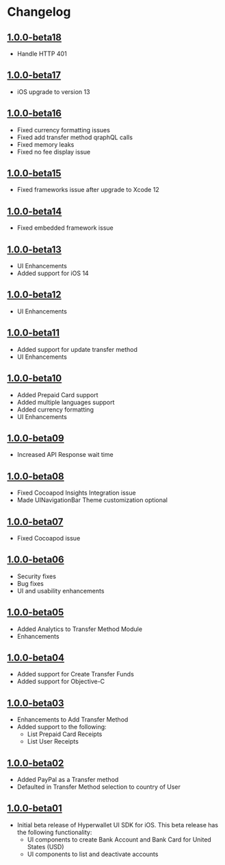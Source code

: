 Changelog
=========
[1.0.0-beta18](https://github.com/hyperwallet/hyperwallet-ios-ui-sdk/releases/tag/1.0.0-beta18)
-------------------
- Handle HTTP 401

[1.0.0-beta17](https://github.com/hyperwallet/hyperwallet-ios-ui-sdk/releases/tag/1.0.0-beta17)
-------------------
- iOS upgrade to version 13

[1.0.0-beta16](https://github.com/hyperwallet/hyperwallet-ios-ui-sdk/releases/tag/1.0.0-beta16)
-------------------
- Fixed currency formatting issues
- Fixed add transfer method qraphQL calls
- Fixed memory leaks
- Fixed no fee display issue

[1.0.0-beta15](https://github.com/hyperwallet/hyperwallet-ios-ui-sdk/releases/tag/1.0.0-beta15)
-------------------
- Fixed frameworks issue after upgrade to Xcode 12

[1.0.0-beta14](https://github.com/hyperwallet/hyperwallet-ios-ui-sdk/releases/tag/1.0.0-beta14)
-------------------
- Fixed embedded framework issue

[1.0.0-beta13](https://github.com/hyperwallet/hyperwallet-ios-ui-sdk/releases/tag/1.0.0-beta13)
-------------------
- UI Enhancements
- Added support for iOS 14

[1.0.0-beta12](https://github.com/hyperwallet/hyperwallet-ios-ui-sdk/releases/tag/1.0.0-beta12)
-------------------
- UI Enhancements

[1.0.0-beta11](https://github.com/hyperwallet/hyperwallet-ios-ui-sdk/releases/tag/1.0.0-beta11)
-------------------
- Added support for update transfer method
- UI Enhancements

[1.0.0-beta10](https://github.com/hyperwallet/hyperwallet-ios-ui-sdk/releases/tag/1.0.0-beta10)
-------------------
- Added Prepaid Card support
- Added multiple languages support
- Added currency formatting
- UI Enhancements

[1.0.0-beta09](https://github.com/hyperwallet/hyperwallet-ios-ui-sdk/releases/tag/1.0.0-beta09)
-------------------
- Increased API Response wait time

[1.0.0-beta08](https://github.com/hyperwallet/hyperwallet-ios-ui-sdk/releases/tag/1.0.0-beta08)
-------------------
- Fixed Cocoapod Insights Integration issue
- Made UINavigationBar Theme customization optional

[1.0.0-beta07](https://github.com/hyperwallet/hyperwallet-ios-ui-sdk/releases/tag/1.0.0-beta07)
-------------------
- Fixed Cocoapod issue

[1.0.0-beta06](https://github.com/hyperwallet/hyperwallet-ios-ui-sdk/releases/tag/1.0.0-beta06)
-------------------
- Security fixes
- Bug fixes
- UI and usability enhancements

[1.0.0-beta05](https://github.com/hyperwallet/hyperwallet-ios-ui-sdk/releases/tag/1.0.0-beta05)
-------------------
- Added Analytics to Transfer Method Module
- Enhancements

[1.0.0-beta04](https://github.com/hyperwallet/hyperwallet-ios-ui-sdk/releases/tag/1.0.0-beta04)
-------------------
- Added support for Create Transfer Funds
- Added support for Objective-C

[1.0.0-beta03](https://github.com/hyperwallet/hyperwallet-ios-ui-sdk/releases/tag/1.0.0-beta03)
-------------------
- Enhancements to Add Transfer Method
- Added support to the following:
    * List Prepaid Card Receipts
    * List User Receipts

[1.0.0-beta02](https://github.com/hyperwallet/hyperwallet-ios-ui-sdk/releases/tag/1.0.0-beta02)
-------------------
- Added PayPal as a Transfer method
- Defaulted in Transfer Method selection to country of User

[1.0.0-beta01](https://github.com/hyperwallet/hyperwallet-ios-ui-sdk/releases/tag/1.0.0-beta01)
-------------------
- Initial beta release of Hyperwallet UI SDK for iOS. This beta release has the following functionality:
    * UI components to create Bank Account and Bank Card for United States (USD)
    * UI components to list and deactivate accounts
